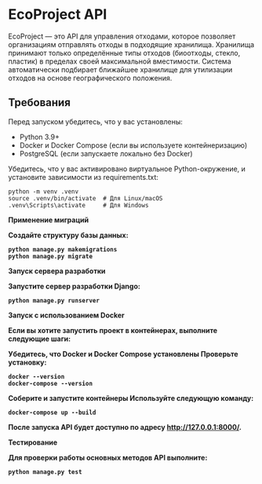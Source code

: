 # EcoProject API

EcoProject — это API для управления отходами, которое позволяет организациям отправлять отходы в подходящие хранилища. Хранилища принимают только определённые типы отходов (биоотходы, стекло, пластик) в пределах своей максимальной вместимости. Система автоматически подбирает ближайшее хранилище для утилизации отходов на основе географического положения.

## Требования
Перед запуском убедитесь, что у вас установлены:
- Python 3.9+
- Docker и Docker Compose (если вы используете контейнеризацию)
- PostgreSQL (если запускаете локально без Docker)

Убедитесь, что у вас активировано виртуальное Python-окружение, и установите зависимости из requirements.txt:

```
python -m venv .venv
source .venv/bin/activate  # Для Linux/macOS
.venv\Scripts\activate     # Для Windows
```

<b>Применение миграций

Создайте структуру базы данных:
```
python manage.py makemigrations
python manage.py migrate
```
<b>Запуск сервера разработки

Запустите сервер разработки Django:
```
python manage.py runserver
```
<b>Запуск с использованием Docker

Если вы хотите запустить проект в контейнерах, выполните следующие шаги:

Убедитесь, что Docker и Docker Compose установлены
Проверьте установку:

```
docker --version
docker-compose --version
```
Соберите и запустите контейнеры
Используйте следующую команду:
```
docker-compose up --build
```
После запуска API будет доступно по адресу http://127.0.0.1:8000/.

<b>Тестирование

Для проверки работы основных методов API выполните:
```
python manage.py test
```

